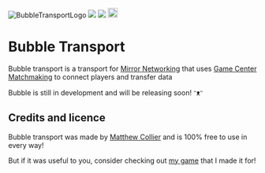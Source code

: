 ![BubbleTransportLogo](https://matthewcollier.co.uk/BubbleTransportLongLogo.png)
[<img src="https://img.shields.io/discord/672474661388288021" /></a>](https://discord.gg/6hswr9j)
[<img src="https://img.shields.io/twitter/follow/SqSweetsGames?style=social" /></a>](https://twitter.com/SqSweetsGames)
[<img src="https://forthebadge.com/images/badges/gluten-free.svg" height=20/></a>](https://forthebadge.com)

# Bubble Transport

Bubble transport is a transport for [Mirror Networking](https://github.com/vis2k/Mirror) that uses [Game Center Matchmaking](https://developer.apple.com/game-center/) to connect players and transfer data

Bubble is still in development and will be releasing soon! ᵔᴥᵔ

## Credits and licence

Bubble transport was made by [Matthew Collier](https://matthewcollier.co.uk/) and is 100% free to use in every way!

But if it was useful to you, consider checking out [my game](https://matthewcollier.co.uk/in-the-slimelight/) that I made it for!
